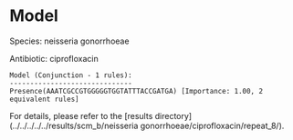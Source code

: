 
# Model

Species: neisseria gonorrhoeae

Antibiotic: ciprofloxacin

```
Model (Conjunction - 1 rules):
------------------------------
Presence(AAATCGCCGTGGGGGTGGTATTTACCGATGA) [Importance: 1.00, 2 equivalent rules]

```

For details, please refer to the [results directory](../../../../../results/scm_b/neisseria gonorrhoeae/ciprofloxacin/repeat_8/).

